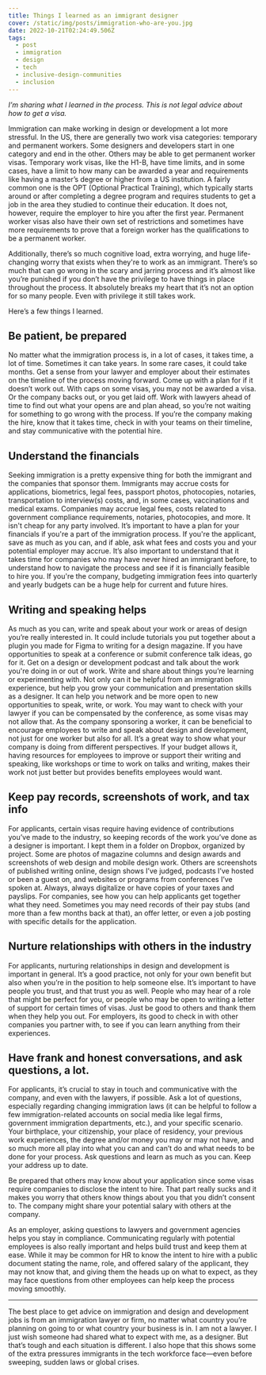 ```yaml
---
title: Things I learned as an immigrant designer
cover: /static/img/posts/immigration-who-are-you.jpg
date: 2022-10-21T02:24:49.506Z
tags:
  - post
  - immigration
  - design
  - tech
  - inclusive-design-communities
  - inclusion
---
```

*I’m sharing what I learned in the process. This is not legal advice about how to get a visa.*

Immigration can make working in design or development a lot more stressful. In the US, there are generally two work visa categories: temporary and permanent workers. Some designers and developers start in one category and end in the other. Others may be able to get permanent worker visas. Temporary work visas, like the H1-B, have time limits, and in some cases, have a limit to how many can be awarded a year and requirements like having a master’s degree or higher from a US institution. A fairly common one is the OPT (Optional Practical Training), which typically starts around or after completing a degree program and requires students to get a job in the area they studied to continue their education. It does not, however, require the employer to hire you after the first year. Permanent worker visas also have their own set of restrictions and sometimes have more requirements to prove that a foreign worker has the qualifications to be a permanent worker.

Additionally, there’s so much cognitive load, extra worrying, and huge life-changing worry that exists when they're to work as an immigrant. There’s so much that can go wrong in the scary and jarring process and it’s almost like you’re punished if you don’t have the privilege to have things in place throughout the process. It absolutely breaks my heart that it’s not an option for so many people. Even with privilege it still takes work.

Here’s a few things I learned.

## **Be patient, be prepared**

No matter what the immigration process is, in a lot of cases, it takes time, a lot of time. Sometimes it can take years. In some rare cases, it could take months. Get a sense from your lawyer and employer about their estimates on the timeline of the process moving forward. Come up with a plan for if it doesn’t work out. With caps on some visas, you may not be awarded a visa. Or the company backs out, or you get laid off. Work with lawyers ahead of time to find out what your opens are and plan ahead, so you’re not waiting for something to go wrong with the process. If you’re the company making the hire, know that it takes time, check in with your teams on their timeline, and stay communicative with the potential hire.

## **Understand the financials**

Seeking immigration is a pretty expensive thing for both the immigrant and the companies that sponsor them. Immigrants may accrue costs for applications, biometrics, legal fees, passport photos, photocopies, notaries, transportation to interview(s) costs, and, in some cases, vaccinations and medical exams. Companies may accrue legal fees, costs related to government compliance requirements, notaries, photocopies, and more. It isn't cheap for any party involved. It’s important to have a plan for your financials if you're a part of the immigration process. If you're the applicant, save as much as you can, and if able, ask what fees and costs you and your potential employer may accrue. It’s also important to understand that it takes time for companies who may have never hired an immigrant before, to understand how to navigate the process and see if it is financially feasible to hire you. If you're the company, budgeting immigration fees into quarterly and yearly budgets can be a huge help for current and future hires.

## **Writing and speaking helps**

As much as you can, write and speak about your work or areas of design you’re really interested in. It could include tutorials you put together about a plugin you made for Figma to writing for a design magazine. If you have opportunities to speak at a conference or submit conference talk ideas, go for it. Get on a design or development podcast and talk about the work you're doing in or out of work. Write and share about things you’re learning or experimenting with. Not only can it be helpful from an immigration experience, but help you grow your communication and presentation skills as a designer. It can help you network and be more open to new opportunities to speak, write, or work. You may want to check with your lawyer if you can be compensated by the conference, as some visas may not allow that. As the company sponsoring a worker, it can be beneficial to encourage employees to write and speak about design and development, not just for one worker but also for all. It’s a great way to show what your company is doing from different perspectives. If your budget allows it, having resources for employees to improve or support their writing and speaking, like workshops or time to work on talks and writing, makes their work not just better but provides benefits employees would want.

## **Keep pay records, screenshots of work, and tax info**

For applicants, certain visas require having evidence of contributions you’ve made to the industry, so keeping records of the work you’ve done as a designer is important. I kept them in a folder on Dropbox, organized by project. Some are photos of magazine columns and design awards and screenshots of web design and mobile design work. Others are screenshots of published writing online, design shows I’ve judged, podcasts I’ve hosted or been a guest on, and websites or programs from conferences I’ve spoken at. Always, always digitalize or have copies of your taxes and payslips. For companies, see how you can help applicants get together what they need. Sometimes you may need records of their pay stubs (and more than a few months back at that), an offer letter, or even a job posting with specific details for the application.

## **Nurture relationships with others in the industry**

For applicants, nurturing relationships in design and development is important in general. It’s a good practice, not only for your own benefit but also when you’re in the position to help someone else. It’s important to have people you trust, and that trust you as well. People who may hear of a role that might be perfect for you, or people who may be open to writing a letter of support for certain times of visas. Just be good to others and thank them when they help you out. For employers, its good to check in with other companies you partner with, to see if you can learn anything from their experiences.

## **Have frank and honest conversations, and ask questions, a lot.**

For applicants, it’s crucial to stay in touch and communicative with the company, and even with the lawyers, if possible. Ask a lot of questions, especially regarding changing immigration laws (it can be helpful to follow a few immigration-related accounts on social media like legal firms, government immigration departments, etc.), and your specific scenario. Your birthplace, your citizenship, your place of residency, your previous work experiences, the degree and/or money you may or may not have, and so much more all play into what you can and can’t do and what needs to be done for your process. Ask questions and learn as much as you can. Keep your address up to date. 

Be prepared that others may know about your application since some visas require companies to disclose the intent to hire. That part really sucks and it makes you worry that others know things about you that you didn’t consent to. The company might share your potential salary with others at the company. 

As an employer, asking questions to lawyers and government agencies helps you stay in compliance. Communicating regularly with potential employees is also really important and helps build trust and keep them at ease. While it may be common for HR to know the intent to hire with a public document stating the name, role, and offered salary of the applicant, they may not know that, and giving them the heads up on what to expect, as they may face questions from other employees can help keep the process moving smoothly.

- - -

The best place to get advice on immigration and design and development jobs is from an immigration lawyer or firm, no matter what country you’re planning on going to or what country your business is in. I am not a lawyer. I just wish someone had shared what to expect with me, as a designer. But that’s tough and each situation is different. I also hope that this shows some of the extra pressures immigrants in the tech workforce face—even before sweeping, sudden laws or global crises.